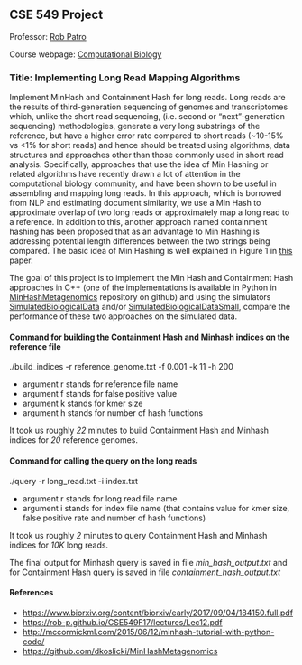 ## CSE 549 Project

Professor: [Rob Patro](http://www.robpatro.com)

Course webpage: [Computational Biology](https://rob-p.github.io/CSE549F17/)

### Title: Implementing Long Read Mapping Algorithms

Implement MinHash and Containment Hash for long reads. Long reads are the results of third-generation sequencing of genomes and transcriptomes which, unlike the short read sequencing, (i.e. second or “next”-generation sequencing) methodologies, generate a very long substrings of the reference, but have a higher error rate compared to short reads (~10-15% vs <1% for short reads) and hence should be treated using algorithms, data structures and approaches other than those commonly used in short read analysis. Specifically, approaches that use the idea of Min Hashing or related algorithms have recently drawn a lot of attention in the computational biology community, and have been shown to be useful in assembling and mapping long reads. In this approach, which is borrowed from NLP and estimating document similarity, we use a Min Hash to approximate overlap of two long reads or approximately map a long read to a reference. In addition to this, another approach named containment hashing has been proposed that as an advantage to Min Hashing is addressing potential length differences between the two strings being compared. The basic idea of Min Hashing is well explained in Figure 1 in [this](http://www.nature.com.proxy.library.stonybrook.edu/nbt/journal/v33/n6/pdf/nbt.3238.pdf) paper. 


The goal of this project is to implement the Min Hash and Containment Hash approaches in C++ (one of the implementations is available in Python in [MinHashMetagenomics](https://github.com/dkoslicki/MinHashMetagenomics) repository on github) and using the simulators [SimulatedBiologicalData](https://github.com/dkoslicki/MinHashMetagenomics/blob/master/src/SimulatedBiologicalData.py) and/or [SimulatedBiologicalDataSmall](https://github.com/dkoslicki/MinHashMetagenomics/blob/master/src/SimulatedBiologicalDataSmall.py), compare the performance of these two approaches on the simulated data.

#### Command for building the Containment Hash and Minhash indices on the reference file
./build_indices -r reference_genome.txt -f 0.001 -k 11 -h 200
- argument r stands for  reference file name
- argument f stands for false positive value
- argument k stands for kmer size
- argument h stands for number of hash functions

It took us roughly *22* minutes to build Containment Hash and Minhash indices for *20* reference genomes.

#### Command for calling the query on the long reads 
./query -r long_read.txt -i index.txt
- argument r stands for  long read file name
- argument i stands for index file name (that contains value for kmer size, false positive rate and number of hash functions)

It took us roughly *2* minutes to query Containment Hash and Minhash indices for *10K* long reads.

The final output for Minhash query is saved in file *min_hash_output.txt* and for Containment Hash query is saved in file *containment_hash_output.txt*

#### References
- https://www.biorxiv.org/content/biorxiv/early/2017/09/04/184150.full.pdf
- https://rob-p.github.io/CSE549F17/lectures/Lec12.pdf
- http://mccormickml.com/2015/06/12/minhash-tutorial-with-python-code/
- https://github.com/dkoslicki/MinHashMetagenomics
